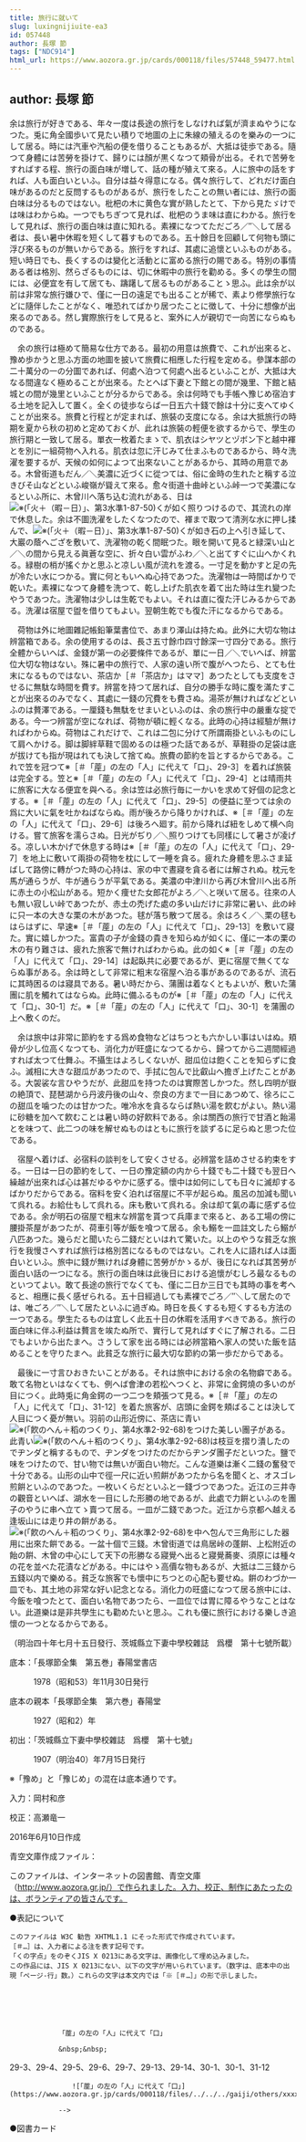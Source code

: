 ```yaml
---
title: 旅行に就いて
slug: luxingnijiuite-ea3
id: 057448
author: 長塚 節
tags: ["NDC914"]
html_url: https://www.aozora.gr.jp/cards/000118/files/57448_59477.html
---
```


## author: 長塚 節

余は旅行が好きである、年々一度は長途の旅行をしなければ氣が濟まぬやうになつた。兎に角全國歩いて見たい積りで地圖の上に朱線の殖えるのを樂みの一つにして居る。時には汽車や汽船の便を借りることもあるが、大抵は徒歩である。隨つて身體には苦勞を掛けて、歸りには顏が黒くなつて頬骨が出る。それで苦勞をすればする程、旅行の面白味が増して、話の種が殖えて來る。人に旅中の話をすれば、人も面白いといふ。自分は益々得意になる。偶々旅行して、どれだけ面白味があるのだと反問するものがあるが、旅行をしたことの無い者には、旅行の面白味は分るものではない。枇杷の木に黄色な實が熟したとて、下から見たゞけでは味はわからぬ。一つでもちぎつて見れば、枇杷のうま味は直にわかる。旅行をして見れば、旅行の面白味は直に知れる。素裸になつてただごろ／″＼して居る者は、長い暑中休暇を短くして暮すものである。五十餘日を回顧して何物も頭に浮び來るものが無いからである。旅行をすれば、其處に追懷といふものがある。短い時日でも、長くするのは變化と活動とに富める旅行の賜である。特別の事情ある者は格別、然らざるものには、切に休暇中の旅行を勸める。多くの學生の間には、必便宜を有して居ても、躊躇して居るものがあることゝ思ふ。此は余が以前は非常な旅行嫌ひで、僅に一日の遠足でも出ることが稀で、素より修學旅行などに隨伴したことがなく、唯恐れてばかり居つたことに徴して、十分に想像が出來るのである。然し實際旅行をして見ると、案外に人が親切で一向苦にならぬものである。

　余の旅行は極めて簡易な仕方である。最初の用意は旅費で、これが出來ると、豫め歩かうと思ふ方面の地圖を披いて旅費に相應した行程を定める。參謀本部の二十萬分の一の分圖であれば、何處へ泊つて何處へ出るといふことが、大抵は大なる間違なく極めることが出來る。たとへば下妻と下館との間が幾里、下館と結城との間が幾里といふことが分るからである。余は何時でも手帳へ豫じめ宿泊する土地を記入して置く。全くの徒歩ならば一日五六十錢で餘は十分に支へてゆくことが出來る。旅費と行程とが定まれば、旅裝の支度になる。余は大抵旅行の時期を夏から秋の初めと定めておくが、此れは旅裝の輕便を欲するからで、學生の旅行期と一致して居る。單衣一枚着たまゝで、肌衣はシヤツとヅボン下と越中褌とを別に一組荷物へ入れる。肌衣は忽に汗じみて仕まふものであるから、時々洗濯を要するが、天候の如何によつて出來ないことがあるから、其時の用意である。木曾街道もだん／＼美濃に近づくに從つては、俗に金時の生れたと稱する泣きびそ山などといふ峻嶺が聳えて來る。愈々街道十曲峠といふ峠一つで美濃になるといふ所に、木曾川へ落ち込む流れがある、日は![※(「火＋（暇－日）」、第3水準1-87-50)](https://www.aozora.gr.jp/cards/000118/files/../../../gaiji/1-87/1-87-50.png)くが如く照りつけるので、其流れの岸で休息した。余は不圖洗濯をしたくなつたので、褌まで取つて清洌な水に押し揉んで、![※(「火＋（暇－日）」、第3水準1-87-50)](https://www.aozora.gr.jp/cards/000118/files/../../../gaiji/1-87/1-87-50.png)くが如き石の上へ引き延して、大巖の蔭へござを敷いて、洗濯物の乾く間眠つた。眼を開いて見ると緑深い山と／＼の間から見える眞蒼な空に、折々白い雲がふわ／＼と出てすぐに山へかくれる。緑樹の梢が搖ぐかと思ふと凉しい風が流れを渡る。一寸足を動かすと足の先が冷たい水につかる。實に何ともいへぬ心持であつた。洗濯物は一時間ばかりで乾いた。素裸になつて身體を洗つて、乾し上げた肌衣を着て出た時は生れ變つたやうであつた。洗濯物は少しは生乾でもよい。それは直に復た汗じみるからである。洗濯は宿屋で盥を借りてもよい。翌朝生乾でも復た汗になるからである。

　荷物は外に地圖雜記帳鉛筆葉書位で、あまり澤山は持たぬ。此外に大切な物は辨當箱である。余の使用するのは、長さ五寸餘巾四寸餘深一寸四分である。旅行全體からいへば、金錢が第一の必要條件であるが、單に一日／＼でいへば、辨當位大切な物はない。殊に暑中の旅行で、人家の遠い所で腹がへつたら、とても仕末になるものではない、茶店か［＃「茶店か」はママ］あつたとしても支度をさせるに無駄な時間を費す。辨當を持つて居れば、自分の勝手な時に腹を滿たすことが出來るのみでなく、其處に一錢の冗費をも費さぬ。湯茶が無ければなどといふのは贅澤である。一厘錢も無駄をせまいといふのは、余の旅行中の嚴重な掟である。今一つ辨當が空になれば、荷物が頓に輕くなる。此時の心持は經驗が無ければわからぬ。荷物はこれだけで、これは二包に分けて所謂兩掛といふものにして肩へかける。脚は脚絆草鞋で固めるのは極つた話であるが、草鞋掛の足袋は底が拔けても指が現はれても決して捨てぬ。旅費の節約を旨とするからである。これで笠を冠つて※［＃「蓙」の左の「人」に代えて「口」、29-3］を着れば旅裝は完全する。笠と※［＃「蓙」の左の「人」に代えて「口」、29-4］とは晴雨共に旅客に大なる便宜を與へる。余は笠は必旅行毎に一かいを求めて好個の記念とする。※［＃「蓙」の左の「人」に代えて「口」、29-5］の便益に至つては余の爲に大いに氣を吐かねばならぬ。雨が後ろから降りかければ、※［＃「蓙」の左の「人」に代えて「口」、29-6］は後ろへ廻す。前から降れば紐をしめて横へ向ける。嘗て旅客を濡らさぬ。日光がぢり／＼照りつけても同樣にして暑さが凌げる。凉しい木かげで休息する時は※［＃「蓙」の左の「人」に代えて「口」、29-7］を地上に敷いて兩掛の荷物を枕にして一睡を貪る。疲れた身體を思ふさま延ばして路傍に轉がつた時の心持は、家の中で晝寢を貪る者には解されぬ。枕元を馬が通らうが、牛が通らうが平氣である。美濃の中津川から再び木曾川へ出る所に赤土の小松山がある。短かく痩せた女郎花がよろ／＼と咲いて居る。往來の人も無い寂しい峠であつたが、赤土の禿げた處の多い山だけに非常に暑い、此の峠に只一本の大きな栗の木があつた。毬が落ち散つて居る。余はろく／＼栗の毬もはらはずに、早速※［＃「蓙」の左の「人」に代えて「口」、29-13］を敷いて寢た。實に嬉しかつた。富貴の子が金錢の貴きを知らぬが如くに、僅に一本の栗の木の有り難さは、疲れた旅客で無ければわからぬ。此の如く※［＃「蓙」の左の「人」に代えて「口」、29-14］は起臥共に必要であるが、更に宿屋で無くてならぬ事がある。余は時として非常に粗末な宿屋へ泊る事があるのであるが、流石に其時困るのは寢具である。暑い時だから、蒲團は着なくともよいが、敷いた蒲團に肌を觸れてはならぬ。此時に備ふるものが※［＃「蓙」の左の「人」に代えて「口」、30-1］だ。※［＃「蓙」の左の「人」に代えて「口」、30-1］を蒲團の上へ敷くのだ。

　余は旅中は非常に節約をする爲め食物などはちつとも六かしい事はいはぬ。頬骨が少し位高くなつても、消化力が旺盛になつてるから、歸つてから二週間經過すれば太つて仕舞ふ。不攝生はよろしくないが、甜瓜位は飽くことを知らずに食ふ。滅相に大きな甜瓜があつたので、手拭に包んで比叡山へ擔ぎ上げたことがある。大袈裟な言ひやうだが、此甜瓜を持つたのは實際苦しかつた。然し四明が嶽の絶頂で、琵琶湖から丹波丹後の山々、奈良の方まで一目にあつめて、徐ろにこの甜瓜を噛つたのは甘かつた。唯冷水を貪るならば熱い湯を飮むがよい。熱い湯に砂糖を加へて飮むことは暑い時の好飮料である。余は關西の旅行で甘酒と飴湯とを味つて、此二つの味を解せぬものはともに旅行を談ずるに足らぬと思つた位である。

　宿屋へ着けば、必宿料の談判をして安くさせる。必辨當を詰めさせる約束をする。一日は一日の節約をして、一日の豫定額の内から十錢でも二十錢でも翌日へ繰越が出來れば心は甚だゆるやかに感ずる。懷中は如何にしても日々に滅却するばかりだからである。宿料を安く泊れば宿屋に不平が起らぬ。風呂の加減も聞いて呉れる。お給仕もして呉れる。床も敷いて呉れる。余は却て氣の毒に感ずる位である。余が明石の宿屋で粗末な辨當を貰つて兵庫まで來ると、ある工場の傍に腰掛茶屋があつたが、荷車引等が飯を喰つて居る。余も鰯を一皿註文したら鰯が八匹あつた。幾らだと聞いたら二錢だといはれて驚いた。以上のやうな貧乏な旅行を我慢さへすれば旅行は格別苦になるものではない。これを人に語れば人は面白いといふ。旅中に錢が無ければ身體に苦勞がかゝるが、後日になれば其苦勞が面白い話の一つになる。旅行の面白味は此後日における追懷がむしろ最なるものといつてよい。敢て長途の旅行でなくても、僅に二日か三日でも其時の事を考へると、相應に長く感ぜられる。五十日經過しても素裸でごろ／″＼して居たのでは、唯ごろ／″＼して居たといふに過ぎぬ。時日を長くするも短くするも方法の一つである。學生たるものは宜しく此五十日の休暇を活用すべきである。旅行の面白味に伴ふ利益は贅言を竢たぬ所で、實行して見ればすぐに了解される。二日でもよいから出たまへ。さうして家を出る時には必辨當箱へ家人の焚いた飯を詰めることを守りたまへ。此貧乏な旅行に最大切な節約の第一歩だからである。

　最後に一寸言ひおきたいことがある。それは旅中における余の名物癖である。敢て名物といはなくても、例へば會津の若松へつくと、非常に金鍔燒の多いのが目につく。此時兎に角金鍔の一つ二つを頬張つて見る。※［＃「蓙」の左の「人」に代えて「口」、31-12］を着た旅客が、店頭に金鍔を頬ばることは決して人目につく憂が無い。羽前の山形近傍に、茶店に青い![※(「飮のへん＋稻のつくり」、第4水準2-92-68)](https://www.aozora.gr.jp/cards/000118/files/../../../gaiji/2-92/2-92-68.png)をつけた美しい團子がある。此青い![※(「飮のへん＋稻のつくり」、第4水準2-92-68)](https://www.aozora.gr.jp/cards/000118/files/../../../gaiji/2-92/2-92-68.png)は枝豆を摺り潰したのでヂンダと稱するもので、ヂンダをつけたのだからヂンダ團子だといつた。鹽で味をつけたので、甘い物では無いが面白い物だ。こんな道樂は漸く二錢の奮發で十分である。山形の山中で徑一尺に近い煎餠があつたから名を聞くと、オスゴレ煎餠といふのであつた。一枚いくらだといふと一錢づつであつた。近江の三井寺の觀音といへば、湖水を一目にした形勝の地であるが、此處で力餠といふのを團子のやうに串へ立てゝ賣つて居る。一皿が二錢であつた。近江から京都へ越える逢坂山には走り井の餠がある。![※(「飮のへん＋稻のつくり」、第4水準2-92-68)](https://www.aozora.gr.jp/cards/000118/files/../../../gaiji/2-92/2-92-68.png)を中へ包んで三角形にした器用に出來た餠である。一盆十個で三錢。木曾街道では鳥居峠の蓬餠、上松附近の飴の餠、木曾の中心にして天下の形勝なる寢覺へ出ると寢覺蕎麥、須原には種々の花を並べた花漬などがある。中にはやゝ高價な物もあるが、大抵は二三錢から五錢以内で樂める。貧乏な旅客でも懷中にちつとの心配も要せぬ。餠のわづか一皿でも、其土地の非常な好い記念となる。消化力の旺盛になつて居る旅中には、今飯を喰つたとて、面白い名物であつたら、一皿位では胃に障るやうなことはない。此道樂は是非共學生にも勸めたいと思ふ。これも優に旅行における樂しき追懷の一つとなるからである。

（明治四十年七月十五日發行、茨城縣立下妻中學校雜誌　爲櫻　第十七號所載）













底本：「長塚節全集　第五巻」春陽堂書店

　　　1978（昭和53）年11月30日発行

底本の親本「長塚節全集　第六巻」春陽堂

　　　1927（昭和2）年

初出：「茨城縣立下妻中學校雜誌　爲櫻　第十七號」

　　　1907（明治40）年7月15日発行

※「豫め」と「豫じめ」の混在は底本通りです。

入力：岡村和彦

校正：高瀬竜一

2016年6月10日作成

青空文庫作成ファイル：

このファイルは、インターネットの図書館、青空文庫（http://www.aozora.gr.jp/）で作られました。入力、校正、制作にあたったのは、ボランティアの皆さんです。











●表記について


	このファイルは W3C 勧告 XHTML1.1 にそった形式で作成されています。
	［＃…］は、入力者による注を表す記号です。
	「くの字点」をのぞくJIS X 0213にある文字は、画像化して埋め込みました。
	この作品には、JIS X 0213にない、以下の文字が用いられています。（数字は、底本中の出現「ページ-行」数。）これらの文字は本文内では「※［＃…］」の形で示しました。



		
			
				
				「蓙」の左の「人」に代えて「口」
				
				&nbsp;&nbsp;
				
29-3、29-4、29-5、29-6、29-7、29-13、29-14、30-1、30-1、31-12				
				
				　　![「蓙」の左の「人」に代えて「口」](https://www.aozora.gr.jp/cards/000118/files/../../../gaiji/others/xxxx.png)
				
				-->
			
		






●図書カード